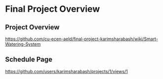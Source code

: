 # Final Project Overview

## Project Overview
https://github.com/cu-ecen-aeld/final-project-karimsharabash/wiki/Smart-Watering-System

## Schedule Page

https://github.com/users/karimsharabash/projects/1/views/1
